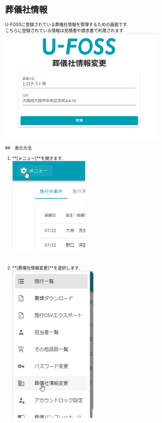 # 葬儀社情報

U-FOSSに登録されている葬儀社情報を管理するための画面です.  
こちらに登録されている情報は見積書や請求書で利用されます.  
 ![担当者一覧](../asset/image/maintenance/funeral_companies/funeral_companies.png)
<br>

##　表示方法
1. **[メニュー]**を開きます.  
 ![メニューボタン](../asset/image/maintenance/funeral_companies/menu_button.png)
<br>


2. **[葬儀社情報変更]**を選択します.  
 ![メニュー_葬儀社情報変更](../asset/image/maintenance/funeral_companies/menu_select_companies.png)
<br>
